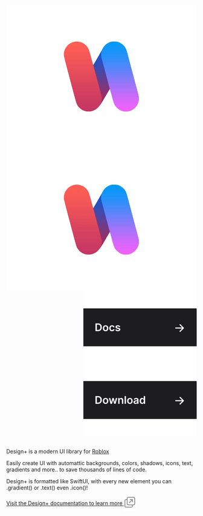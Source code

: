 <img align="left" src="./gh-assets/IMG_0111.png#gh-dark-mode-only" alt="Fusion"><img align="left" src="./gh-assets/IMG_0111.png#gh-light-mode-only" alt="Fusion"><a href="https://unexex.github.io/design-plus/"><img align="right" src="./gh-assets/link-docs.svg" alt="Docs"></a><a href="https://github.com/unexex/design-plus/releases"><img align="right" src="./gh-assets/link-download.svg" alt="Download"></a><img src="./gh-assets/clearfloat.svg">

Design+ is a modern UI library for [Roblox](https://create.roblox.com/)

Easily create UI with automattic backgrounds, colors, shadows, icons, text, gradients and more.. to save thousands of lines of code.

Design+ is formatted like SwiftUI, with every new element you can .gradient() or .text() even .icon()!

<a href="https://unexex.github.io/design-plus/">
Visit the Design+ documentation to learn more <img valign="middle" src="./gh-assets/icon-link-extern.svg" alt="(external link)" title="(external link)">
</a>


